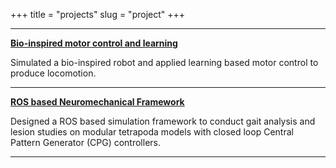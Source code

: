 +++
title = "projects"
slug = "project"
+++

___________________________________________________________________________________________________________

   [**Bio-inspired motor control and learning**](https://avnishsachar.github.io/projects/bioinspired-motor-control-learning/)
  
   Simulated a bio-inspired robot and applied learning based motor control to produce locomotion. 


___________________________________________________________________________________________________________



  [**ROS based Neuromechanical Framework**](https://avnishsachar.github.io/projects/neuromechanical-framework/)
  
  Designed a ROS based simulation framework to conduct gait analysis and lesion studies on modular tetrapoda models with closed loop Central Pattern Generator (CPG) controllers.


___________________________________________________________________________________________________________

